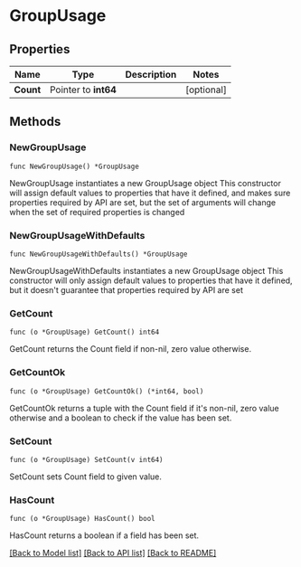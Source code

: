 # GroupUsage

## Properties

Name | Type | Description | Notes
------------ | ------------- | ------------- | -------------
**Count** | Pointer to **int64** |  | [optional] 

## Methods

### NewGroupUsage

`func NewGroupUsage() *GroupUsage`

NewGroupUsage instantiates a new GroupUsage object
This constructor will assign default values to properties that have it defined,
and makes sure properties required by API are set, but the set of arguments
will change when the set of required properties is changed

### NewGroupUsageWithDefaults

`func NewGroupUsageWithDefaults() *GroupUsage`

NewGroupUsageWithDefaults instantiates a new GroupUsage object
This constructor will only assign default values to properties that have it defined,
but it doesn't guarantee that properties required by API are set

### GetCount

`func (o *GroupUsage) GetCount() int64`

GetCount returns the Count field if non-nil, zero value otherwise.

### GetCountOk

`func (o *GroupUsage) GetCountOk() (*int64, bool)`

GetCountOk returns a tuple with the Count field if it's non-nil, zero value otherwise
and a boolean to check if the value has been set.

### SetCount

`func (o *GroupUsage) SetCount(v int64)`

SetCount sets Count field to given value.

### HasCount

`func (o *GroupUsage) HasCount() bool`

HasCount returns a boolean if a field has been set.


[[Back to Model list]](../README.md#documentation-for-models) [[Back to API list]](../README.md#documentation-for-api-endpoints) [[Back to README]](../README.md)


